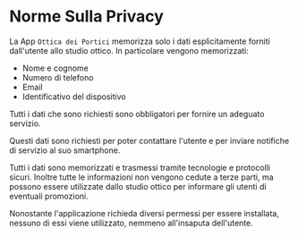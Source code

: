 # Norme Sulla Privacy

La App ``Ottica dei Portici`` memorizza solo i dati esplicitamente forniti dall'utente allo studio ottico. In particolare vengono memorizzati:

- Nome e cognome
- Numero di telefono
- Email
- Identificativo del dispositivo

Tutti i dati che sono richiesti sono obbligatori per fornire un adeguato servizio.

Questi dati sono richiesti per poter contattare l'utente e per inviare notifiche di servizio al suo smartphone.

Tutti i dati sono memorizzati e trasmessi tramite tecnologie e protocolli sicuri. Inoltre tutte le informazioni non vengono cedute a terze parti, ma possono essere utilizzate dallo studio ottico per informare gli utenti di eventuali promozioni.

Nonostante l'applicazione richieda diversi permessi per essere installata, nessuno di essi viene utilizzato, nemmeno all'insaputa dell'utente. 

